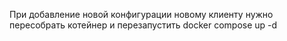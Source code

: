 При добавление новой конфигурации новому клиенту нужно пересобрать котейнер и перезапустить docker compose up -d
